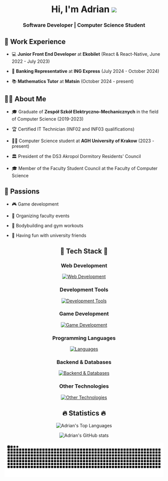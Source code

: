 
<div  align="center">

# Hi, I'm Adrian <img  src="https://raw.githubusercontent.com/MartinHeinz/MartinHeinz/master/wave.gif"  width="30px">

### Software Developer | Computer Science Student

</div>
  

## 💼 Work Experience

- 💻 **Junior Front End Developer** at **Ekobilet** (React & React-Native, June 2022 - July 2023)

- 🏦 **Banking Representative** at **ING Express** (July 2024 - October 2024)

- 📚 **Mathematics Tutor** at **Matsin** (October 2024 - present)

## 👨‍💻 About Me
  
 - 🎓 Graduate of **Zespół Szkół Elektryczno-Mechanicznych** in the field of Computer Science (2019-2023)
  
 - 🏆 Certified IT Technician (INF02 and INF03 qualifications)

- 👨‍🎓 Computer Science student at **AGH University of Krakow** (2023 - present)

- 🏛️ President of the DS3 Akropol Dormitory Residents' Council

- 🎓 Member of the Faculty Student Council at the Faculty of Computer Science


## 🤩 Passions

- 🎮 Game development

- 🎉 Organizing faculty events

- 💪 Bodybuilding and gym workouts

- 👥 Having fun with university friends



<div  align="center">

## 🚀 Tech Stack 🚀

  

### Web Development

[![Web Development](https://skillicons.dev/icons?i=react,html,css,js,ts,tailwind,styledcomponents,threejs&perline=8)](https://skillicons.dev)

  

### Development Tools

[![Development Tools](https://skillicons.dev/icons?i=git,github,gitlab,vscode,pycharm,postman,npm,gradle&perline=8)](https://skillicons.dev)

  

### Game Development

[![Game Development](https://skillicons.dev/icons?i=unity,cs&perline=8)](https://skillicons.dev)

  

### Programming Languages

[![Languages](https://skillicons.dev/icons?i=java,python,cpp,r,rust&perline=8)](https://skillicons.dev)

  

### Backend & Databases

[![Backend & Databases](https://skillicons.dev/icons?i=nodejs,express,flask,firebase,mongodb,mysql&perline=8)](https://skillicons.dev)

  

### Other Technologies

[![Other Technologies](https://skillicons.dev/icons?i=linux,debian,ubuntu,windows,discord,latex,md,bash&perline=8)](https://skillicons.dev)

  

## 🔥 Statistics 🔥

![Adrian's Top Languages](https://github-readme-stats.vercel.app/api/top-langs/?username=adriankrawczyk&theme=vue-dark&show_icons=true&hide_border=true&layout=compact&hide=jupyter%20notebook)

  

![Adrian's GitHub stats](https://github-readme-stats.vercel.app/api?username=adriankrawczyk&hide=stars&hide_rank=true&show_icons=true&icon_color=800480&title_color=41b883&bg_color=273849&hide_border=true&text_color=ffffff&text_bold=false)

  

<picture>

<source  media="(prefers-color-scheme: dark)"  srcset="https://raw.githubusercontent.com/Blajszu/Blajszu/output/github-contribution-grid-snake-dark.svg"  />

<source  media="(prefers-color-scheme: light)"  srcset="https://raw.githubusercontent.com/Blajszu/Blajszu/output/github-contribution-grid-snake.svg"  />

<img  alt="github-snake"  src="https://raw.githubusercontent.com/Blajszu/Blajszu/output/github-contribution-grid-snake.svg"  />

</picture>

</div>
